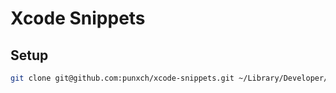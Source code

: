# Xcode Snippets
## Setup
~~~ bash
git clone git@github.com:punxch/xcode-snippets.git ~/Library/Developer/Xcode/UserData/CodeSnippets/
~~~
